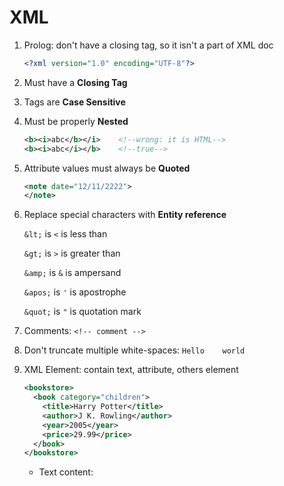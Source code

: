 # XML

1. Prolog: don't have a closing tag, so it isn't a part of XML doc
   
   ```xml
   <?xml version="1.0" encoding="UTF-8"?>
   ```

2. Must have a **Closing Tag**

3. Tags are **Case Sensitive**

4. Must be properly **Nested**
   
   ```xml
   <b><i>abc</b></i>    <!--wrong: it is HTML-->
   <b><i>abc</i></b>    <!--true-->
   ```

5. Attribute values must always be **Quoted**
   
   ```xml
   <note date="12/11/2222">
   </note>
   ```

6. Replace special characters with **Entity reference**
   
   `&lt;` is `<` is less than
   
   `&gt;` is `>` is greater than
   
   `&amp;` is `&` is ampersand
   
   `&apos;` is `'` is apostrophe
   
   `&quot;` is `"` is quotation mark

7. Comments: `<!-- comment -->`

8. Don't truncate multiple white-spaces: `Hello    world`

9. XML Element: contain text, attribute, others element
   
   ```xml
   <bookstore>
     <book category="children">
       <title>Harry Potter</title>
       <author>J K. Rowling</author>
       <year>2005</year>
       <price>29.99</price>
     </book>
   </bookstore>
   ```
   
   - Text content: <title>, <author>, ... because contain text
   
   - Element content: <book>, ... because contain element
     
     ```xml
     <element></element>    <!--empty element-->
     <element/>             <!--self-closing element-->
     ```
     
     Rules for element names: 
     
     - Case-sensitive
     
     - Must start a letter or underscore, **except** xml, Xml, XML
     
     - Can contain letter, digit, hyphen `-`, underscore
     
     - Not contain spaces
     
     - Short and simple <bool_title> not <the_book_title>
     
     - Avoid `-`, `.`, `:`
     
     - Naming style: lower, upper, underscore, pascal, camel

10. XML Attribute: be quoted, single `'` or double quotes `"`
    
    - Using **Entity character** replace special character
    
    - Attribute and Element
      
      ```xml
      <note date="2018-01-10">
        <to>A</to>
        <from>B</from>
      </note>
      ```
      
      The sample
      
      ```xml
      <note>
        <date>2018-01-10</date>
        <to>Anna</to>
        <from>Smith</from>
      </note>
      ```
      
      The sample: => so good 
      
      ```xml
      <note>
        <date>
          <year>2008</year>
          <month>01</month>
          <day>10</day>
        </date>
        <to>Tove</to>
        <from>Jani</from>
      </note>
      ```
    
    - Using ID attribute for element
      
      ```xml
      <note id="501">
      ```

11. XML namespace
    
    - Solving conflict name by prefix, ex `<table>` in HTML and XML
    
    - Namespace for prefix must be **defined** by an **xmlns** attribute
    
    - Syntax: `xmlns:prefix="URI"`
      
      ```xml
      <h:table xmlns:h="http://...">
          <h:tr>
          </h:tr>
      </h:table>
      ```
      
      Namespaces can also be declared in the XML root element
      
      ```xml
      <root xmlns:h="http://www.w3.org/TR/html4/">
      
      <h:table>
        <h:tr>
          <h:td>Apples</h:td>
          <h:td>Bananas</h:td>
        </h:tr>
      </h:table>
      
      </root>
      ```
    
    - Default namespace
      
      > xmlns="namespaceURI"

12. XSLT
    
    - XSLT is a language that can be used to transform XML documents into other formats
      
      ```xml
      <xsl:stylesheet version="1.0" 
      xmlns:xsl="http://www.w3.org/1999/XSL/Transform">
      
      <xsl:template match="/">
      ```

13. XMLHttpRequest
    
    ```javascript
    var xhttp = new XMLHttpRequest();
    xhttp.onreadystatechange = function() {
        if (this.readyState == 4 && this.status == 200) {
           // Typical action to be performed when the document is ready:
           document.getElementById("demo").innerHTML = xhttp.responseText;
        }
    };
    xhttp.open("GET", "filename", true);
    xhttp.send();
    ```

14. XML Parser 
    
    - Parse String to XML
    
    ```html
    <html>
        <body>
            <p id="demo"></p>
    
            <script>
            var parser, xmlDoc;
            var text = "<bookstore><book>" +
                        "<title>Everyday Italian</title>" +
                        "<author>Giada De Laurentiis</author>" +
                        "<year>2005</year>" +
                        "</book></bookstore>";
                parser = new DOMParser();
                xmlDoc = parser.parseFromString(text,"text/xml");
    
                document.getElementById("demo").innerHTML =
                xmlDoc.getElementsByTagName("year")[0]
                      .childNodes[0]
                      .nodeValue;
            </script>
        </body>
    </html>
    ```
    
    - Parse XML to String: request file [cd_catalog.xml](https://www.w3schools.com/xml/cd_catalog.xml)
    
    ```js
    var xmlDoc = xmlhttp.responseXML;
    var txt = "";
    var x = xmlDoc.getElementsByTagName("ARTIST");
    for (i = 0; i < x.length; i++) {
        txt += x[i].childNodes[0].nodeValue + "<br>";
    }
    document.getElementById("demo").innerHTML = txt;
    ```

15. XML DOM ([Document Object Model](https://www.w3schools.com/xml/dom_intro.asp))

16. XPath
    
    - There are 7 kinds of node: element, attribute, text, namespace, processing-instruction, comment, and document nodes
      
      ```xml
      <?xml version="1.0" encoding="UTF-8"?>
      <bookstore>
        <book>
          <title lang="en">Harry Potter</title>
          <author>J K. Rowling</author>
          <year>2005</year>
          <price>29.99</price>
        </book>
      </bookstore>
      ```
      
      - `<bookstore>` : root element node
      
      - `<year>2005</year>` : element node
      
      - `lang="en"` : attribute node
    
    - Atomic values: are nodes with no children or parent
      
      > J K. Rowling
      > 
      > "en"
    
    - Items: are atomic values or nodes
    
    - Relationship of nodes: 
      
      - Parent: each element and attribute has one parent
        
        - `book` is parent of `title`, `author`
        
        - `title` is parent of `lang`
      
      - Children: element may have zero, one or more children
        
        - `title`, `author` are children of `book`
      
      - Siblings: the same parent
        
        - `title` and `author` is siblings
      
      - Ancestors: parent, parent's parent, etc
        
        - `bookstore`, `book` are ancestors of `title` 
      
      - Descendants: children, children's children, etc
        
        - `book`, `title` are descendants of `bookstore`
    
    . Syntax:
    
    | Expression                 | Description                                                                      |
    | -------------------------- | -------------------------------------------------------------------------------- |
    | node_name                  | select all node with the name is "*node_name*"                                   |
    | /                          | select from root                                                                 |
    | //                         | select nodes in current context in depth to top down                             |
    | .                          | select current node                                                              |
    | ..                         | selects the parent of the current node                                           |
    | @                          | select attributes                                                                |
    | book[1]                    | select the first book, in depth to top down                                      |
    | book[last()]               | select the last book, in depth to top down                                       |
    | book[position()<3]         | select the 1st and 2nd book                                                      |
    | title[@lang]               | select all title that have `lang` attribute                                      |
    | title[@lang='en']          | select all title that have `lang="en"` attribute                                 |
    | book[price>35.00]          | select all book that price > 35.00                                               |
    | *                          | match any element node                                                           |
    | @*                         | match any attribute node                                                         |
    | node()                     | match any node                                                                   |
    | //book/title\|//book/price | selects all the title AND price elements of all book elements                    |
    | //title \| //price         | Selects all the title AND price elements in the document                         |
    | //book/title \| //price    | Selects all the <title> of the <book> AND all the price elements in the document |
    
      Example:
    
    ```html
    <html>
    <head>
        <meta charset="utf-8">
    </head>
    
    <body lang="en-us" dir="ltr">
        <div id="a">
            <a class="abc1" tabindex="-1">Skip to main content</a>
            <div hidden="" id="a1">
                <a class="abc2"></a>
                <a class="abc3"></a>
            </div>
            <div id="a2"></div>
            <section id="sec1">
                <a class="abc3"></a>
                <div id="secdiv1"></div>
                <div id="secdiv2"></div>
            </section>
        </div> 
        <div id="b">
            <div id="b1"></div>
            <div id="b2"></div>
        </div>
    </body>
    </html>               
    ```
    
    | Expression          | Description                                                                                                                                                                      |
    | ------------------- | -------------------------------------------------------------------------------------------------------------------------------------------------------------------------------- |
    | div                 | everything include element, attribute, atomic value with name is "*div*"                                                                                                         |
    | /html               | select from /html                                                                                                                                                                |
    | //div               | select all <div> with order id=`a` ->`a1`->`a2`->...->`b1`->`b2`                                                                                                                 |
    | //div/a             | select all <a> with parent <div>                                                                                                                                                 |
    | //div//a            | select all <a> with ascentors <div>                                                                                                                                              |
    | //a/@tabindex       | select all element from <a> in depth with attribute `tabindex`                                                                                                                   |
    | /.                  | = /html doc                                                                                                                                                                      |
    | //div[1]            | the first <div> in any element, id=`a` -> `a1` -> "b1"                                                                                                                           |
    | //div[2]            | - check any elements that contain the number of children <div> tags >= 2<br/>- select the 2nd children <div> tag in that <div> tag<br/>- Ex: <div> id=`a2`->`secdiv2`->`b`->`b2` |
    | //div[position()<2] | - select the 1st <div> tag<br/>- The same //div[1]                                                                                                                               |
    | //a[@tabindex]      | select all <a> with attribute `tabindex`                                                                                                                                         |
    | /*                  | = /html                                                                                                                                                                          |
    | //*                 | select all element                                                                                                                                                               |
    | //a[@*]             | select all <a> which have at least 1 attribute                                                                                                                                   |

17. XML DTD
    
    **Internal DTD**:
    
    - ```xml
      <?xml version="1.0" encoding="UTF-8"?>
      <!DOCTYPE dtd_name[
          <!ELEMENT element-name (content_model type)>
          <!ALLLIST element-name attr-name attr-type constraint>
          <!ENTITY entity-name "entity-value">
      ]>
      ```
    
    **External DTD**:
    
    - Reference in file xml:
      
      ```xml
      <?xml version="1.0" encoding="UTF-8"?>
      <!DOCTYPE root_name SYSTEM "file/uri">
      
      <!--Example-->
      <!DOCTYPE bookstore SYSTEM "book.dtd">
      ```
      
      - root_name: the name of root element in xml file
      
      - SYSTEM: indicate the DTD file is private
      
      - file/uri: location of file dtd
    
    - In file dtd:
      
      ```xml
      <?xml version="1.0" encoding="UTF-8"?>
      <!ELEMENT element-name (content_model type)>
      <!ATTLIST element-name attr-name attr-type default-value>
      <!ENTITY entity-name "entity-value">
      ```
    
    - Declare element:
      
      ```xml
      <!ELEMENT element-name [content_model]>
      <!ELEMENT element-name (element-child-1, element-child-2, ...)>
      <!--nested/mixed element-->
      <!ELEMENT element-name (#PCDATA | element-child-1 | ...)*>
      ```
      
      - content_model: 
        
        - `(#PCDATA)`: content of element contains characters, string
        
        - `EMPTY`:  empty tag
        
        - `ANY`: content of element contains characters or element-child 
      
      - element-child: append characters
        
        - `?`:  appear 0 or 1 time
        
        - `+`: appear at least 1 time
        
        - `*`: appear at least 0 time 
        
        - nothing: default appear 1
        
        - element-child-1, element-child-2: order of appearance 1, 2
        
        - element-child-1 | element-child-2:  appear child-1 or child-2
        
        - `()`: group
        
        - `(#PCDATA | child-1 | child-2 | ...)*`: mixed content
      
      ```xml
      <!--Example-->
      <!ELEMENT book (name+, price*)>
      <!ELEMENT name (#PCDATA)>
      <!ELEMENT price (#PCDATA)>
      <!--specially mix content-->
      <!ELEMENT book (#PCDATA | name)*>
      <!--result-->
      <book>this is mixed content
          <name>ABC</name>
      <book>
      ```
    
    - Define attribute:
      
      ```xml
      <!ATTLIST element-name attr-name attr-type constraint>
      <!ATTLIST element-name attr-name-1 attr-type-1 contraint-1
                             attr-name-2 attr-type-2 contraint-2>
      ```
      
      - attr-type:
        
        | attribute-type   | description                                                     |
        | ---------------- | --------------------------------------------------------------- |
        | CDATA            | character                                                       |
        | NMTOKEN          | value is valid like a element tag, may start with a **digit**   |
        | NMTOKENS         | a set of one or more NMTOKEN, separated by **white-space**      |
        | ID               | unique id                                                       |
        | IDREF            | reference other id                                              |
        | IDREFS           | a set of one or more IDREF, separated by **white-space**        |
        | ENTITY           | the name of entity                                              |
        | ENTITIES         | a set of one or more ENTITIE, separated by **white-space**      |
        | NOTATION         | reference to a file, a directory or a path, MIME or binary type |
        | (eval\|eval\|..) | enumeration                                                     |
      
      - constraint: 
        
        | constraint     | description                                |
        | -------------- | ------------------------------------------ |
        | #REQUIRED      | require attribute, may empty               |
        | #IMPLIED       | can appear or not                          |
        | #FIXED “value” | must assign = "value"                      |
        | "value"        | default "value" if attribute cannot appear |
      
      ```xml
      <!--Example-->
      <!ELEMENT person EMPTY>
      <!ATTLIST person name CDATA #REQUIRED>
      <!ATTLIST person gender (M|F) "M"
                       age NMTOKEN #IMPLIED> 
      ```
    
    - Define entity:
      
      All entity must be defined before using
      
      - Only use in DTD file to declare: **parameter entity**
      
      - Reference to XML: **general entity**
      
      Divided 5 type:
      
      | Type                               | Description                                                                                                                                                                                                                                                                                                                                                                |
      | ---------------------------------- | -------------------------------------------------------------------------------------------------------------------------------------------------------------------------------------------------------------------------------------------------------------------------------------------------------------------------------------------------------------------------- |
      | Internal Parsed General Entity     | declare in XML or DTD file, to reference value to XML<br/>Syntax: `<!ENTITY entity_name "value">`<br/>in XML: `&entity_name;`                                                                                                                                                                                                                                              |
      | External Parsed General Entities   | read from other DTD<br/>Syntax: `<!ENTITY entity_name SYSTEM\|PUBLIC "uri">`<br/>in XML: `&entity_name;`                                                                                                                                                                                                                                                                   |
      | External Unparsed General Entities | reference MIME or binary data type<br/>Syntax: `<!ENTITY entity_name SYSTEM\|PUBLIC "uri" NDATA reference_name>`                                                                                                                                                                                                                                                           |
      | Internal Parsed Parameter Entities | - declare a **string**<br/>- use for **attribute type or content model**<br/>- reuse in DTD file<br/>Syntax: `<!Entity % entity_name "value">`<br/>in DTD: `%entity_name;`<br/>for attribute: <br/><!Entity % entity_name "<br/>          attr_name_1 attr_type constraint <br/>          attr_name_2 attr_type constraint"<br/>><br/>`<!ATTLIST attr_name %entity_name;>` |
      | External Parsed Parameter Entities | reference from other DTD<br/>Syntax: `<!Entity % entity_name SYSTEM\|PUBLIC "uri">`<br/>in DTD: `%entity_name;`                                                                                                                                                                                                                                                            |
      
      Example:
      
      ```xml
      <!ENTITY abc "abc">
      <book id="&abc;">
      
      
      <!ENTITY % common_attr 
          'id     ID     #REQUIRED
          account CDATA  #IMPLIED'
      >
      <!ATTLIST item %common_attr;>
      
      
      <!ENTITY % old SYSTEM "combine.dtd">
      %old;
      ```

18. XML Schema

19. 

20. 

21. 
